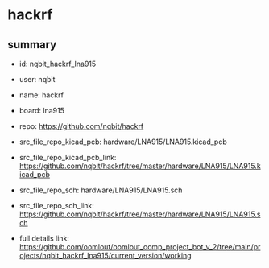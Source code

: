 # hackrf
 
## summary 
* id: nqbit_hackrf_lna915
* user: nqbit
* name: hackrf
* board: lna915
* repo: https://github.com/nqbit/hackrf
* src_file_repo_kicad_pcb: hardware/LNA915/LNA915.kicad_pcb
* src_file_repo_kicad_pcb_link: https://github.com/nqbit/hackrf/tree/master/hardware/LNA915/LNA915.kicad_pcb


* src_file_repo_sch: hardware/LNA915/LNA915.sch
* src_file_repo_sch_link: https://github.com/nqbit/hackrf/tree/master/hardware/LNA915/LNA915.sch
* full details link: https://github.com/oomlout/oomlout_oomp_project_bot_v_2/tree/main/projects/nqbit_hackrf_lna915/current_version/working  







